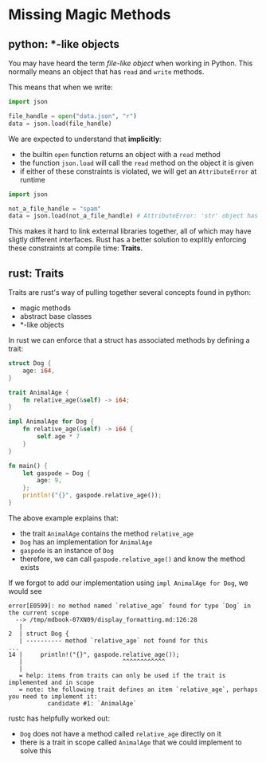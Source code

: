 # Missing Magic Methods

## python: \*-like objects

You may have heard the term _file-like object_ when working in Python. This normally means an object that has `read` and `write` methods.

This means that when we write:

```python
import json

file_handle = open("data.json", "r")
data = json.load(file_handle)
```

We are expected to understand that **implicitly**:

- the builtin `open` function returns an object with a `read` method
- the function `json.load` will call the `read` method on the object it is given
- if either of these constraints is violated, we will get an `AttributeError` at runtime

```python
import json

not_a_file_handle = "spam"
data = json.load(not_a_file_handle) # AttributeError: 'str' object has no attribute 'read'
```

This makes it hard to link external libraries together, all of which may have sligtly different interfaces. Rust has a better solution to explitly enforcing these constraints at compile time: **Traits**.

## rust: Traits

Traits are rust's way of pulling together several concepts found in python:

- magic methods
- abstract base classes
- \*-like objects

In rust we can enforce that a struct has associated methods by defining a trait:

```rust
struct Dog {
    age: i64,
}

trait AnimalAge {
    fn relative_age(&self) -> i64;
}

impl AnimalAge for Dog {
    fn relative_age(&self) -> i64 {
        self.age * 7
    }
}

fn main() {
    let gaspode = Dog {
        age: 9,
    };
    println!("{}", gaspode.relative_age());
}
```

The above example explains that:

- the trait `AnimalAge` contains the method `relative_age`
- `Dog` has an implementation for `AnimalAge`
- `gaspode` is an instance of `Dog`
- therefore, we can call `gaspode.relative_age()` and know the method exists

If we forgot to add our implementation using `impl AnimalAge for Dog`, we would see

```log
error[E0599]: no method named `relative_age` found for type `Dog` in the current scope
  --> /tmp/mdbook-07XN09/display_formatting.md:126:28
   |
2  | struct Dog {
   | ---------- method `relative_age` not found for this
...
14 |     println!("{}", gaspode.relative_age());
   |                            ^^^^^^^^^^^^
   |
   = help: items from traits can only be used if the trait is implemented and in scope
   = note: the following trait defines an item `relative_age`, perhaps you need to implement it:
           candidate #1: `AnimalAge`
```

rustc has helpfully worked out:

- `Dog` does not have a method called `relative_age` directly on it
- there is a trait in scope called `AnimalAge` that we could implement to solve this
